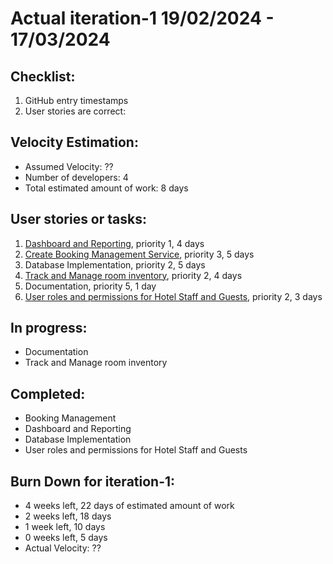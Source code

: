 # Actual iteration-1 19/02/2024 - 17/03/2024


## Checklist:

1. GitHub entry timestamps
2. User stories are correct:


## Velocity Estimation:

* Assumed Velocity: ??
* Number of developers: 4
* Total estimated amount of work: 8 days


## User stories or tasks:

1. [Dashboard and Reporting](./user_stories/user_story_dashboard_and_reporting.md), priority 1, 4 days
2. [Create Booking Management Service](./user_stories/user_story_booking_management.md), priority 3, 5 days
3. Database Implementation, priority 2, 5 days
4. [Track and Manage room inventory](./user_stories/user_story_inventory_management.md), priority 2, 4 days
5. Documentation, priority 5, 1 day
6. [User roles and permissions for Hotel Staff and Guests](./user_stories/user_story_user_roles.md), priority 2, 3 days


## In progress:

* Documentation
* Track and Manage room inventory


## Completed:

* Booking Management
* Dashboard and Reporting
* Database Implementation
* User roles and permissions for Hotel Staff and Guests


## Burn Down for iteration-1:

* 4 weeks left, 22 days of estimated amount of work
* 2 weeks left, 18 days
* 1 week left, 10 days
* 0 weeks left, 5 days
* Actual Velocity: ??
